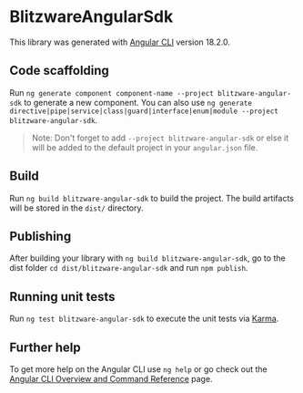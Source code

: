 # BlitzwareAngularSdk

This library was generated with [Angular CLI](https://github.com/angular/angular-cli) version 18.2.0.

## Code scaffolding

Run `ng generate component component-name --project blitzware-angular-sdk` to generate a new component. You can also use `ng generate directive|pipe|service|class|guard|interface|enum|module --project blitzware-angular-sdk`.
> Note: Don't forget to add `--project blitzware-angular-sdk` or else it will be added to the default project in your `angular.json` file. 

## Build

Run `ng build blitzware-angular-sdk` to build the project. The build artifacts will be stored in the `dist/` directory.

## Publishing

After building your library with `ng build blitzware-angular-sdk`, go to the dist folder `cd dist/blitzware-angular-sdk` and run `npm publish`.

## Running unit tests

Run `ng test blitzware-angular-sdk` to execute the unit tests via [Karma](https://karma-runner.github.io).

## Further help

To get more help on the Angular CLI use `ng help` or go check out the [Angular CLI Overview and Command Reference](https://angular.dev/tools/cli) page.

